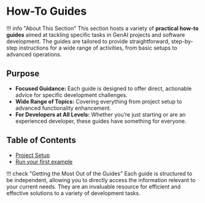 # How-To Guides

!!! info "About This Section"
    This section hosts a variety of **practical how-to guides** aimed at tackling specific tasks in GenAI projects and software development. The guides are tailored to provide straightforward, step-by-step instructions for a wide range of activities, from basic setups to advanced operations.

## Purpose

- **Focused Guidance:** Each guide is designed to offer direct,
  actionable advice for specific development challenges.
- **Wide Range of Topics:** Covering everything from project setup to
  advanced functionality enhancement.
- **For Developers at All Levels:** Whether you’re just starting or are
  an experienced developer, these guides have something for everyone.

## Table of Contents

- [Project Setup](setup.md)
- [Run your first example](first-example.md)


!!! check "Getting the Most Out of the Guides"
    Each guide is structured to be independent, allowing you to directly access the information relevant to your current needs. They are an invaluable resource for efficient and effective solutions to a variety of development tasks.